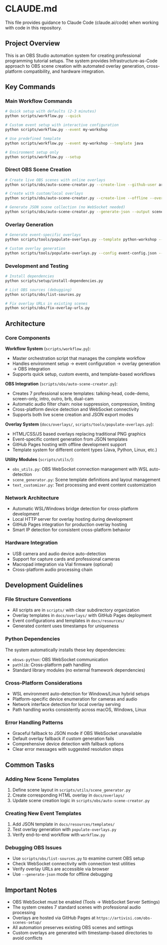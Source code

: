 # CLAUDE.md

This file provides guidance to Claude Code (claude.ai/code) when working with code in this repository.

## Project Overview

This is an OBS Studio automation system for creating professional programming tutorial setups. The system provides Infrastructure-as-Code approach to OBS scene creation with automated overlay generation, cross-platform compatibility, and hardware integration.

## Key Commands

### Main Workflow Commands
```bash
# Quick setup with defaults (2-3 minutes)
python scripts/workflow.py --quick

# Custom event setup with interactive configuration
python scripts/workflow.py --event my-workshop

# Use predefined template
python scripts/workflow.py --event my-workshop --template java

# Environment setup only
python scripts/workflow.py --setup
```

### Direct OBS Scene Creation
```bash
# Create live OBS scenes with online overlays
python scripts/obs/auto-scene-creator.py --create-live --github-user artivisi

# Create with custom/local overlays
python scripts/obs/auto-scene-creator.py --create-live --offline --overlay-path custom-overlays

# Generate JSON scene collection (no WebSocket needed)
python scripts/obs/auto-scene-creator.py --generate-json --output scenes.json
```

### Overlay Generation
```bash
# Generate event-specific overlays
python scripts/tools/populate-overlays.py --template python-workshop --preview

# Custom overlay generation
python scripts/tools/populate-overlays.py --config event-config.json --output my-overlays/
```

### Development and Testing
```bash
# Install dependencies
python scripts/setup/install-dependencies.py

# List OBS sources (debugging)
python scripts/obs/list-sources.py

# Fix overlay URLs in existing scenes
python scripts/obs/fix-overlay-urls.py
```

## Architecture

### Core Components

**Workflow System** (`scripts/workflow.py`):
- Master orchestration script that manages the complete workflow
- Handles environment setup → event configuration → overlay generation → OBS integration
- Supports quick setup, custom events, and template-based workflows

**OBS Integration** (`scripts/obs/auto-scene-creator.py`):
- Creates 7 professional scene templates: talking-head, code-demo, screen-only, intro, outro, brb, dual-cam
- Automatic audio filter chain: noise suppression, compression, limiting
- Cross-platform device detection and WebSocket connectivity
- Supports both live scene creation and JSON export modes

**Overlay System** (`docs/overlays/`, `scripts/tools/populate-overlays.py`):
- HTML/CSS/JS based overlays replacing traditional PNG graphics
- Event-specific content generation from JSON templates
- GitHub Pages hosting with offline development support
- Template system for different content types (Java, Python, Linux, etc.)

**Utility Modules** (`scripts/utils/`):
- `obs_utils.py`: OBS WebSocket connection management with WSL auto-detection
- `scene_generator.py`: Scene template definitions and layout management  
- `text_customizer.py`: Text processing and event content customization

### Network Architecture
- Automatic WSL/Windows bridge detection for cross-platform development
- Local HTTP server for overlay hosting during development
- GitHub Pages integration for production overlay hosting
- Smart IP detection for consistent cross-platform behavior

### Hardware Integration
- USB camera and audio device auto-detection
- Support for capture cards and professional cameras
- Macropad integration via Vial firmware (optional)
- Cross-platform audio processing chain

## Development Guidelines

### File Structure Conventions
- All scripts are in `scripts/` with clear subdirectory organization
- Overlay templates in `docs/overlays/` with GitHub Pages deployment
- Event configurations and templates in `docs/resources/`
- Generated content uses timestamps for uniqueness

### Python Dependencies
The system automatically installs these key dependencies:
- `obsws-python`: OBS WebSocket communication
- `pathlib`: Cross-platform path handling
- Standard library modules (no external framework dependencies)

### Cross-Platform Considerations
- WSL environment auto-detection for Windows/Linux hybrid setups
- Platform-specific device enumeration for cameras and audio
- Network interface detection for local overlay serving
- Path handling works consistently across macOS, Windows, Linux

### Error Handling Patterns
- Graceful fallback to JSON mode if OBS WebSocket unavailable  
- Default overlay fallback if custom generation fails
- Comprehensive device detection with fallback options
- Clear error messages with suggested resolution steps

## Common Tasks

### Adding New Scene Templates
1. Define scene layout in `scripts/utils/scene_generator.py`
2. Create corresponding HTML overlay in `docs/overlays/`
3. Update scene creation logic in `scripts/obs/auto-scene-creator.py`

### Creating New Event Templates
1. Add JSON template in `docs/resources/templates/`
2. Test overlay generation with `populate-overlays.py`
3. Verify end-to-end workflow with `workflow.py`

### Debugging OBS Issues
- Use `scripts/obs/list-sources.py` to examine current OBS setup
- Check WebSocket connectivity with connection test utilities
- Verify overlay URLs are accessible via browser
- Use `--generate-json` mode for offline debugging

## Important Notes

- OBS WebSocket must be enabled (Tools → WebSocket Server Settings)
- The system creates 7 standard scenes with professional audio processing
- Overlays are hosted via GitHub Pages at `https://artivisi.com/obs-scenes-setup/`
- All automation preserves existing OBS scenes and settings
- Custom overlays are generated with timestamp-based directories to avoid conflicts